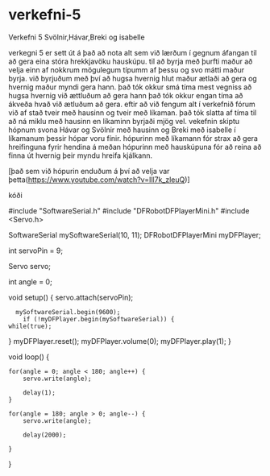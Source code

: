 # verkefni-5
Verkefni 5 
Svölnir,Hávar,Breki og isabelle

verkegni 5 er sett út á það að nota alt sem við lærðum í gegnum áfangan til að gera eina stóra hrekkjavöku hauskúpu.
til að byrja með þurfti maður að velja einn af nokkrum mögulegum típumm af þessu og svo mátti maður byrja.
við byrjuðum með því að hugsa hvernig hlut maður ætlaði að gera og hvernig maður myndi gera hann.
það tók okkur smá tíma mest vegniss að hugsa hvernig við ættluðum að gera hann það tók okkur engan tíma að ákveða hvað við ætluðum að gera.
eftir að við fengum alt í verkefnið fórum við af stað tveir með hausinn og tveir með líkaman.
það tók slatta af tíma til að ná miklu með hausinn en líkaminn byrjaði mjög vel.
vekefnin skiptu hópnum svona Hávar og Svölnir með hausinn og Breki með isabelle í líkamanum þessir hópar voru fínir.
hópurinn með líkamann fór strax að gera hreifinguna fyrir hendina á meðan hópurinn með hauskúpuna fór að reina að finna út hvernig þeir myndu hreifa kjálkann.


[það sem við hópurin enduðum á því að velja var þetta(https://www.youtube.com/watch?v=Ill7k_zleuQ)]

kóði


#include "SoftwareSerial.h"
#include "DFRobotDFPlayerMini.h"
#include <Servo.h>

SoftwareSerial mySoftwareSerial(10, 11);
DFRobotDFPlayerMini myDFPlayer;

int servoPin = 9;

Servo servo;

int angle = 0;

void setup() {
    servo.attach(servoPin);

      mySoftwareSerial.begin(9600);
        if (!myDFPlayer.begin(mySoftwareSerial)) {
    while(true);
  }
  myDFPlayer.reset();
  myDFPlayer.volume(0);
  myDFPlayer.play(1);
}

void loop() {

    for(angle = 0; angle < 180; angle++) {
        servo.write(angle);

        delay(1);
    }

    for(angle = 180; angle > 0; angle--) {
        servo.write(angle);

        delay(2000);

    }
}
